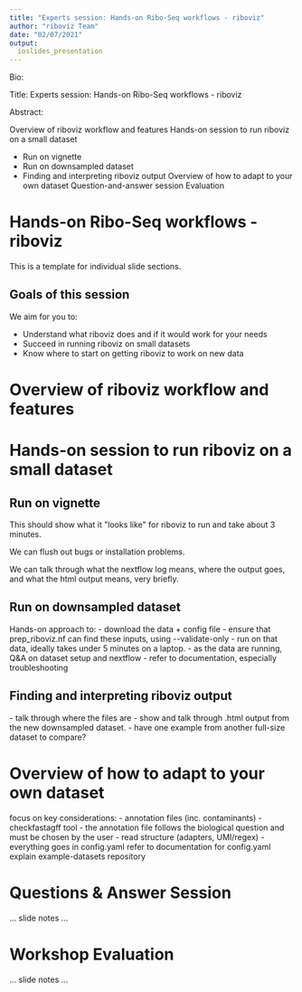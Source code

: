 ```yaml
---
title: "Experts session: Hands-on Ribo-Seq workflows - riboviz"
author: "riboviz Team"
date: "02/07/2021"
output:
  ioslides_presentation
---
```


<script src="https://ajax.googleapis.com/ajax/libs/jquery/1.12.2/jquery.min.js"></script>

<script>
    $(document).ready(function() {
      $('slide:not(.title-slide, .backdrop, .segue)').append('<footer label=\"bit.ly/..."></footer>');
    })
</script>

<style>
  footer:after {
    content: attr(label);
    font-size: 12pt;
    position: absolute;
    bottom: 20px;
    left: 100px;
    line-height: 1.9;
  }
</style>

<style type="text/css">
slides > slide:not(.nobackground):after {
  content: '';
}
</style>

<div class="notes">

Bio:

Title: Experts session: Hands-on Ribo-Seq workflows - riboviz

Abstract:

Overview of riboviz workflow and features
Hands-on session to run riboviz on a small dataset
 - Run on vignette
 - Run on downsampled dataset
 - Finding and interpreting riboviz output
Overview of how to adapt to your own dataset
Question-and-answer session
Evaluation

</div>

# Hands-on Ribo-Seq workflows - riboviz



<div class="notes">

This is a template for individual slide sections.

</div>


## Goals of this session

We aim for you to:

* Understand what riboviz does and if it would work for your needs
* Succeed in running riboviz on small datasets
* Know where to start on getting riboviz to work on new data




# Overview of riboviz workflow and features


# Hands-on session to run riboviz on a small dataset

## Run on vignette  

<div class="notes">
This should show what it "looks like" for riboviz to run and take about 3 minutes.

We can flush out bugs or installation problems.

We can talk through what the nextflow log means, where the output goes, and what the html output means, very briefly.
</div>

## Run on downsampled dataset  

<div class="notes">
Hands-on approach to:
 - download the data + config file
 - ensure that prep_riboviz.nf can find these inputs, using --validate-only
 - run on that data, ideally takes under 5 minutes on a laptop.
 - as the data are running, Q&A on dataset setup and nextflow
 - refer to documentation, especially troubleshooting
</div>

## Finding and interpreting riboviz output  

<div class="notes">
 - talk through where the files are
 - show and talk through .html output from the new downsampled dataset.
 - have one example from another full-size dataset to compare?
</div>



# Overview of how to adapt to your own dataset

<div class="notes">
focus on key considerations: 
 - annotation files (inc. contaminants) - checkfastagff tool
 - the annotation file follows the biological question and must be chosen by the user
 - read structure (adapters, UMI/regex)
 - everything goes in config.yaml
refer to documentation for config.yaml
explain example-datasets repository
</div>



# Questions & Answer Session

<div class="notes">
... slide notes ...
</div>



# Workshop Evaluation

<div class="notes">
... slide notes ...
</div>